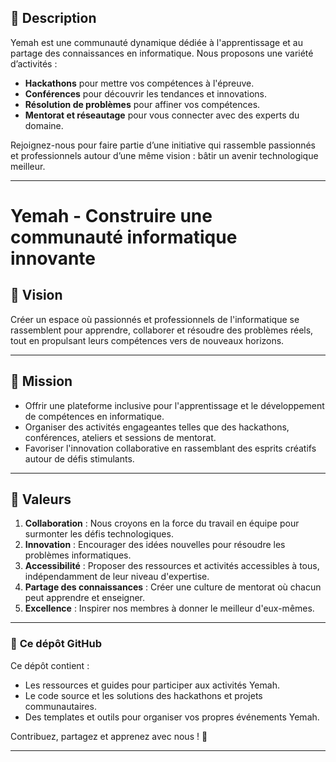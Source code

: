 ## 📖 **Description**
Yemah est une communauté dynamique dédiée à l'apprentissage et au partage des connaissances en informatique. Nous proposons une variété d’activités :
- **Hackathons** pour mettre vos compétences à l'épreuve.
- **Conférences** pour découvrir les tendances et innovations.
- **Résolution de problèmes** pour affiner vos compétences.
- **Mentorat et réseautage** pour vous connecter avec des experts du domaine.

Rejoignez-nous pour faire partie d’une initiative qui rassemble passionnés et professionnels autour d’une même vision : bâtir un avenir technologique meilleur.

---

# **Yemah - Construire une communauté informatique innovante**

## 🌟 **Vision**
Créer un espace où passionnés et professionnels de l'informatique se rassemblent pour apprendre, collaborer et résoudre des problèmes réels, tout en propulsant leurs compétences vers de nouveaux horizons.

---

## 🔭 **Mission**
- Offrir une plateforme inclusive pour l'apprentissage et le développement de compétences en informatique.
- Organiser des activités engageantes telles que des hackathons, conférences, ateliers et sessions de mentorat.
- Favoriser l'innovation collaborative en rassemblant des esprits créatifs autour de défis stimulants.

---

## 💎 **Valeurs**
1. **Collaboration** : Nous croyons en la force du travail en équipe pour surmonter les défis technologiques.
2. **Innovation** : Encourager des idées nouvelles pour résoudre les problèmes informatiques.
3. **Accessibilité** : Proposer des ressources et activités accessibles à tous, indépendamment de leur niveau d'expertise.
4. **Partage des connaissances** : Créer une culture de mentorat où chacun peut apprendre et enseigner.
5. **Excellence** : Inspirer nos membres à donner le meilleur d'eux-mêmes.

---



### 📂 **Ce dépôt GitHub**
Ce dépôt contient :
- Les ressources et guides pour participer aux activités Yemah.
- Le code source et les solutions des hackathons et projets communautaires.
- Des templates et outils pour organiser vos propres événements Yemah.

Contribuez, partagez et apprenez avec nous ! 🚀

---
